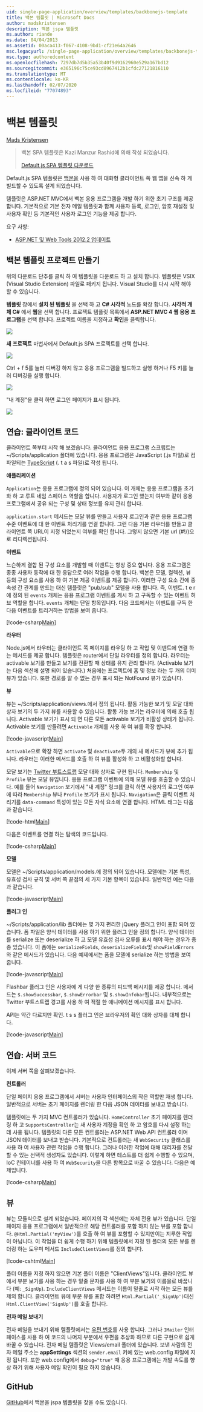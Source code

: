 ```yaml
---
uid: single-page-application/overview/templates/backbonejs-template
title: 백본 템플릿 | Microsoft Docs
author: madskristensen
description: 백본 jspa 템플릿
ms.author: riande
ms.date: 04/04/2013
ms.assetid: 00aca413-f067-4108-9bd1-cf21e64a2646
msc.legacyurl: /single-page-application/overview/templates/backbonejs-template
msc.type: authoredcontent
ms.openlocfilehash: 7297db7d5b35a53b40f9d9162960e529a167bd12
ms.sourcegitcommit: e365196c75ce93cd8967412b1cfdc27121816110
ms.translationtype: MT
ms.contentlocale: ko-KR
ms.lasthandoff: 02/07/2020
ms.locfileid: "77074893"
---
```

# <a name="backbone-template"></a>백본 템플릿

[Mads Kristensen](https://github.com/madskristensen)

> 백본 SPA 템플릿은 Kazi Manzur Rashid에 의해 작성 되었습니다.
> 
> [Default.js SPA 템플릿 다운로드](https://go.microsoft.com/fwlink/?LinkId=293631)

Default.js SPA 템플릿은 [백본을](http://backbonejs.org/) 사용 하 여 대화형 클라이언트 쪽 웹 앱을 신속 하 게 빌드할 수 있도록 설계 되었습니다.

템플릿은 ASP.NET MVC에서 백본 응용 프로그램을 개발 하기 위한 초기 구조를 제공 합니다. 기본적으로 기본 전자 메일 템플릿과 함께 사용자 등록, 로그인, 암호 재설정 및 사용자 확인 등 기본적인 사용자 로그인 기능을 제공 합니다.

요구 사항:

- [ASP.NET 및 Web Tools 2012.2 업데이트](https://go.microsoft.com/fwlink/?LinkId=282650)

## <a name="create-a-backbone-template-project"></a>백본 템플릿 프로젝트 만들기

위의 다운로드 단추를 클릭 하 여 템플릿을 다운로드 하 고 설치 합니다. 템플릿은 VSIX (Visual Studio Extension) 파일로 패키지 됩니다. Visual Studio를 다시 시작 해야 할 수 있습니다.

**템플릿** 창에서 **설치 된 템플릿** 을 선택 하 고  **C# 시각적** 노드를 확장 합니다. **시각적 개체 C#** 에서 **웹**을 선택 합니다. 프로젝트 템플릿 목록에서 **ASP.NET MVC 4 웹 응용 프로그램**을 선택 합니다. 프로젝트 이름을 지정하고 **확인**을 클릭합니다.

![](backbonejs-template/_static/image1.png)

**새 프로젝트** 마법사에서 Default.js SPA 프로젝트를 선택 합니다.

![](backbonejs-template/_static/image2.png)

Ctrl + f 5를 눌러 디버깅 하지 않고 응용 프로그램을 빌드하고 실행 하거나 F5 키를 눌러 디버깅을 실행 합니다.

![](backbonejs-template/_static/image3.png)

"내 계정"을 클릭 하면 로그인 페이지가 표시 됩니다.

![](backbonejs-template/_static/image4.png)

## <a name="walkthrough-client-code"></a>연습: 클라이언트 코드

클라이언트 쪽부터 시작 해 보겠습니다. 클라이언트 응용 프로그램 스크립트는 ~/Scripts/application 폴더에 있습니다. 응용 프로그램은 JavaScript (.js 파일)로 컴파일되는 [TypeScript](http://www.typescriptlang.org/) (. t a s 파일)로 작성 됩니다.

**애플리케이션**

`Application`는 응용 프로그램에 정의 되어 있습니다. 이 개체는 응용 프로그램을 초기화 하 고 루트 네임 스페이스 역할을 합니다. 사용자가 로그인 했는지 여부와 같이 응용 프로그램에서 공유 되는 구성 및 상태 정보를 유지 관리 합니다.

`application.start` 메서드는 모달 뷰를 만들고 사용자 로그인과 같은 응용 프로그램 수준 이벤트에 대 한 이벤트 처리기를 연결 합니다. 그런 다음 기본 라우터를 만들고 클라이언트 쪽 URL이 지정 되었는지 여부를 확인 합니다. 그렇지 않으면 기본 url (#!/)으로 리디렉션됩니다.

**이벤트**

느슨하게 결합 된 구성 요소를 개발할 때 이벤트는 항상 중요 합니다. 응용 프로그램은 종종 사용자 동작에 대 한 응답으로 여러 작업을 수행 합니다. 백본은 모델, 컬렉션, 뷰 등의 구성 요소를 사용 하 여 기본 제공 이벤트를 제공 합니다. 이러한 구성 요소 간에 종속성 간 관계를 만드는 대신 템플릿은 "pub/sub" 모델을 사용 합니다. 즉, 이벤트. t e r에 정의 된 `events` 개체는 응용 프로그램 이벤트를 게시 하 고 구독할 수 있는 이벤트 허브 역할을 합니다. `events` 개체는 단일 항목입니다. 다음 코드에서는 이벤트를 구독 한 다음 이벤트를 트리거하는 방법을 보여 줍니다.

[!code-csharp[Main](backbonejs-template/samples/sample1.cs)]

**라우터**

Node.js에서 라우터는 클라이언트 쪽 페이지를 라우팅 하 고 작업 및 이벤트에 연결 하는 메서드를 제공 합니다. 템플릿은 router에서 단일 라우터를 정의 합니다. 라우터는 activable 보기를 만들고 보기를 전환할 때 상태를 유지 관리 합니다. (Activable 보기는 다음 섹션에 설명 되어 있습니다.) 처음에는 프로젝트에 홈 및 정보 라는 두 개의 더미 뷰가 있습니다. 또한 경로를 알 수 없는 경우 표시 되는 NotFound 뷰가 있습니다.

**뷰**

뷰는 ~/Scripts/application/views.에서 정의 됩니다. 활동 가능한 보기 및 모달 대화 상자 보기의 두 가지 뷰를 사용할 수 있습니다. 활동 가능 보기는 라우터에 의해 호출 됩니다. Activable 보기가 표시 되 면 다른 모든 activable 보기가 비활성 상태가 됩니다. Activable 보기를 만들려면 `Activable` 개체를 사용 하 여 뷰를 확장 합니다.

[!code-javascript[Main](backbonejs-template/samples/sample2.js)]

`Activable`으로 확장 하면 `activate` 및 `deactivate`두 개의 새 메서드가 뷰에 추가 됩니다. 라우터는 이러한 메서드를 호출 하 여 뷰를 활성화 하 고 비활성화할 합니다.

모달 보기는 [Twitter 부트스트랩](https://twitter.github.com/bootstrap/) 모달 대화 상자로 구현 됩니다. `Membership` 및 `Profile` 뷰는 모달 뷰입니다. 응용 프로그램 이벤트에 의해 모델 뷰를 호출할 수 있습니다. 예를 들어 `Navigation` 보기에서 "내 계정" 링크를 클릭 하면 사용자의 로그인 여부에 따라 `Membership` 뷰나 `Profile` 보기가 표시 됩니다. `Navigation`은 클릭 이벤트 처리기를 `data-command` 특성이 있는 모든 자식 요소에 연결 합니다. HTML 태그는 다음과 같습니다.

[!code-html[Main](backbonejs-template/samples/sample3.html)]

다음은 이벤트를 연결 하는 탐색의 코드입니다.

[!code-csharp[Main](backbonejs-template/samples/sample4.cs)]

**모델**

모델은 ~/Scripts/application/models.에 정의 되어 있습니다. 모델에는 기본 특성, 유효성 검사 규칙 및 서버 쪽 끝점의 세 가지 기본 항목이 있습니다. 일반적인 예는 다음과 같습니다.

[!code-javascript[Main](backbonejs-template/samples/sample5.js)]

**플러그 인**

~/Scripts/application/lib 폴더에는 몇 가지 편리한 jQuery 플러그 인이 포함 되어 있습니다. 폼 파일은 양식 데이터를 사용 하기 위한 플러그 인을 정의 합니다. 양식 데이터를 serialize 또는 deserialize 하 고 모델 유효성 검사 오류를 표시 해야 하는 경우가 종종 있습니다. 이 폼에는 `serializeFields`, `deserializeFields`및 `showFieldErrors`와 같은 메서드가 있습니다. 다음 예제에서는 폼을 모델에 serialize 하는 방법을 보여 줍니다.

[!code-javascript[Main](backbonejs-template/samples/sample6.js)]

Flashbar 플러그 인은 사용자에 게 다양 한 종류의 피드백 메시지를 제공 합니다. 메서드는 `$.showSuccessbar`, `$.showErrorbar` 및 `$.showInfobar`됩니다. 내부적으로는 Twitter 부트스트랩 경고를 사용 하 여 적절 한 애니메이션 메시지를 표시 합니다.

API는 약간 다르지만 확인. t s s 플러그 인은 브라우저의 확인 대화 상자를 대체 합니다.

[!code-javascript[Main](backbonejs-template/samples/sample7.js)]

## <a name="walkthrough-server-code"></a>연습: 서버 코드

이제 서버 쪽을 살펴보겠습니다.

**컨트롤러**

단일 페이지 응용 프로그램에서 서버는 사용자 인터페이스의 작은 역할만 재생 합니다. 일반적으로 서버는 초기 페이지를 렌더링 한 다음 JSON 데이터를 보내고 받습니다.

템플릿에는 두 가지 MVC 컨트롤러가 있습니다. `HomeController` 초기 페이지를 렌더링 하 고 `SupportsController`는 새 사용자 계정을 확인 하 고 암호를 다시 설정 하는 데 사용 됩니다. 템플릿의 다른 모든 컨트롤러는 ASP.NET Web API 컨트롤러 이며 JSON 데이터를 보내고 받습니다. 기본적으로 컨트롤러는 새 `WebSecurity` 클래스를 사용 하 여 사용자 관련 작업을 수행 합니다. 그러나 이러한 작업에 대해 대리자를 전달할 수 있는 선택적 생성자도 있습니다. 이렇게 하면 테스트를 더 쉽게 수행할 수 있으며, IoC 컨테이너를 사용 하 여 `WebSecurity`을 다른 항목으로 바꿀 수 있습니다. 다음은 예제입니다.

[!code-csharp[Main](backbonejs-template/samples/sample8.cs)]

## <a name="views"></a>뷰

뷰는 모듈식으로 설계 되었습니다. 페이지의 각 섹션에는 자체 전용 뷰가 있습니다. 단일 페이지 응용 프로그램에서 일반적으로 해당 컨트롤러를 포함 하지 않는 뷰를 포함 합니다. `@Html.Partial('myView')`를 호출 하 여 뷰를 포함할 수 있지만이는 지루한 작업이 아닙니다. 이 작업을 더 쉽게 수행 하기 위해 템플릿에서 지정 된 폴더의 모든 뷰를 렌더링 하는 도우미 메서드 `IncludeClientViews`를 정의 합니다.

[!code-cshtml[Main](backbonejs-template/samples/sample9.cshtml)]

폴더 이름을 지정 하지 않으면 기본 폴더 이름은 "ClientViews"입니다. 클라이언트 뷰에서 부분 보기를 사용 하는 경우 밑줄 문자를 사용 하 여 부분 보기의 이름을로 바꿉니다 (예: `_SignUp`). `IncludeClientViews` 메서드는 이름이 밑줄로 시작 하는 모든 뷰를 제외 합니다. 클라이언트 뷰에 부분 뷰를 포함 하려면 `Html.Partial('_SignUp')`대신 `Html.ClientView('SignUp')`를 호출 합니다.

**전자 메일 보내기**

전자 메일을 보내기 위해 템플릿에서는 [우편 번호](http://aboutcode.net/postal)를 사용 합니다. 그러나 `IMailer` 인터페이스를 사용 하 여 코드의 나머지 부분에서 우편을 추상화 하므로 다른 구현으로 쉽게 바꿀 수 있습니다. 전자 메일 템플릿은 Views/email 폴더에 있습니다. 보낸 사람의 전자 메일 주소는 **appSettings** 섹션의 `sender.email` 키에 있는 web.config 파일에 지정 됩니다. 또한 web.config에서 `debug="true"` 때 응용 프로그램에는 개발 속도를 향상 하기 위해 사용자 메일 확인이 필요 하지 않습니다.

## <a name="github"></a>GitHub

[GitHub](https://github.com/kazimanzurrashid/AspNetMvcBackboneJsSpa)에서 백본을 jspa 템플릿을 찾을 수도 있습니다.
